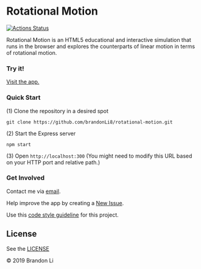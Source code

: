 <!-- Copyright © 2019 Brandon Li. All rights reserved. -->

<!--===========================================================================
#
# IMPORTANT: This file was generated by `grunt generate-readme`. This is meant
#            to be a general template, and CAN/SHOULD be modified to suite
#            your repository.
#
# IMPORTANT: `grunt generate-readme` is a custom command (Found
#            https://github.com/brandonLi8/grunt-config/Gruntfile.js). Your 
#            repository's Gruntfile must extend to this Gruntfile to run the 
#            command.
#
# IMPORTANT: Your package.json determines the content of this file. See
#            `../grunt-commands/generate.js` for documentation on setup.
# 
# @author Brandon Li brandon.li820@gmail.com
#
#===========================================================================-->

# Rotational Motion

[![Actions Status](https://github.com/brandonLi8/rotational-motion/workflows/deployment/badge.svg)](https://github.com/brandonLi8/rotational-motion/actions)

Rotational Motion is an HTML5 educational and interactive simulation that runs in the browser and explores the counterparts of linear motion in terms of rotational motion.

### Try it!
<a href="https://rotational-motion.brandonwli.com" target="_blank">Visit the app.</a>

<!-- Uncomment to add a screen shot:  -->
<!-- <img src="" alt="Screenshot" style="width: 400px;"/></a> -->

### Quick Start
(1) Clone the repository in a desired spot
```
git clone https://github.com/brandonLi8/rotational-motion.git
```
(2) Start the Express server
```
npm start
```

(3) Open `http://localhost:300` (You might need to modify this URL based on your HTTP port and relative path.)

### Get Involved

Contact me via <a href="mailto:brandon.li820@gmail.com" target="_blank"> email</a>.

Help improve the app by creating a <a href="https://github.com/brandonLi8/rotational-motion/issues" target="_blank">New Issue</a>.

<!-- NOTE: this can change to whatever you want.. create a fork to customizable the code style -->
Use this [code style guideline](https://github.com/brandonLi8/grunt-config/templates/code-style.md) for this project.

## License
See the <a href="https://github.com/brandonLi8/rotational-motion/LICENSE" target="_blank">LICENSE</a>

© 2019 Brandon Li